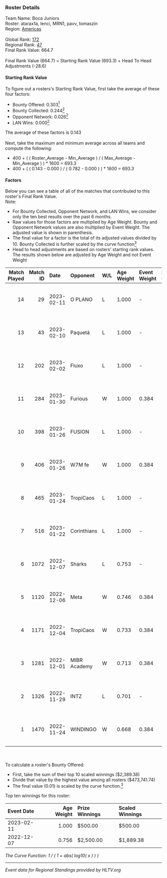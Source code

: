 ### Roster Details<br />
Team Name: Boca Juniors<br />
Roster: atarax1a, lenci, MRN1, pavv, tomaszin<br />
Region: [Americas]( ../standings_americas.md)<br />
<br />
Global Rank: [172](../standings_global.md)<br />
Regional Rank: [47]( ../standings_americas.md)<br />
Final Rank Value:  664.7<br />
<br />
Final Rank Value (664.7) = Starting Rank Value (693.3) + Head To Head Adjustments (-28.6)<br />

#### Starting Rank Value<br />
To figure out a rosters's Starting Rank Value, first take the average of these four factors:<br />
- Bounty Offered: 0.303[<sup>1</sup>](#table2)
- Bounty Collected: 0.244[<sup>2</sup>](#table1)
- Opponent Network: 0.026[<sup>2</sup>](#table1)
- LAN Wins: 0.000[<sup>2</sup>](#table1)

The average of these factors is 0.143<br />
<br />
Next, take the maximum and minimum average across all teams and compute the following:<br />
- 400 + ( ( Roster_Average - Min_Average ) / ( Max_Average - Min_Average ) ) * 1600 = 693.3
- 400 + ( ( 0.143 - 0.000 ) / ( 0.782 - 0.000 ) ) * 1600 = 693.3


#### Factors<br />
Below you can see a table of all of the matches that contributed to this roster's Final Rank Value.<br />
Note:<br />

- For Bounty Collected, Opponent Network, and LAN Wins, we consider only the ten best results over the past 6 months.
- Raw values for those factors are multiplied by Age Weight. Bounty and Opponent Network values are also multiplied by Event Weight. The adjusted value is shown in parenthesis.
- The final value for a factor is the total of its adjusted values divided by 10. Bounty Collected is further scaled by the curve function[<sup>3</sup>](#curveFunction)
- Head to head adjustments are based on rosters' starting rank values. The results shown below are adjusted by Age Weight and not Event Weight
<span id="table1"></span><br />


| Match Played | Match ID | Date       | Opponent     | W/L | Age Weight | Event Weight | Bounty Collected | Opponent Network | LAN Wins  | H2H Adj. | Roster                                |
| -: | -: | :- | :- | :- | :- | :- | :- | :- | :- | -: | :- |
|           14 |       29 | 2023-02-11 | O PLANO      | L   | 1.000      | -            | -                | -                | -         |   -12.23 | atarax1a, lenci, MRN1, pavv, tomaszin |
|           13 |       43 | 2023-02-10 | Paquetá      | L   | 1.000      | -            | -                | -                | -         |   -12.90 | atarax1a, lenci, MRN1, pavv, tomaszin |
|           12 |      202 | 2023-02-02 | Fluxo        | L   | 1.000      | -            | -                | -                | -         |    -6.67 | atarax1a, lenci, MRN1, pavv, tomaszin |
|           11 |      284 | 2023-01-30 | Furious      | W   | 1.000      | 0.384        | 0.001 (0.000)    | 0.116 (0.044)    | 0 (0.000) |    11.93 | atarax1a, lenci, MRN1, pavv, tomaszin |
|           10 |      398 | 2023-01-26 | FUSION       | L   | 1.000      | -            | -                | -                | -         |   -12.89 | atarax1a, lenci, MRN1, pavv, tomaszin |
|            9 |      406 | 2023-01-26 | W7M fe       | W   | 1.000      | 0.384        | 0.001 (0.000)    | 0.000 (0.000)    | 0 (0.000) |     7.85 | atarax1a, lenci, MRN1, pavv, tomaszin |
|            8 |      465 | 2023-01-24 | TropiCaos    | L   | 1.000      | -            | -                | -                | -         |   -14.55 | atarax1a, lenci, MRN1, pavv, tomaszin |
|            7 |      516 | 2023-01-22 | Corinthians  | L   | 1.000      | -            | -                | -                | -         |   -12.78 | atarax1a, lenci, MRN1, pavv, tomaszin |
|            6 |     1072 | 2022-12-07 | Sharks       | L   | 0.753      | -            | -                | -                | -         |    -8.57 | alexer, Hezz, lenci, MRN1, pavv       |
|            5 |     1120 | 2022-12-06 | Meta         | W   | 0.746      | 0.384        | 0.010 (0.003)    | 0.302 (0.087)    | 0 (0.000) |    12.87 | alexer, Hezz, lenci, MRN1, pavv       |
|            4 |     1171 | 2022-12-04 | TropiCaos    | W   | 0.733      | 0.384        | 0.014 (0.004)    | 0.222 (0.062)    | 0 (0.000) |    13.18 | alexer, Hezz, lenci, MRN1, pavv       |
|            3 |     1281 | 2022-12-01 | MIBR Academy | W   | 0.713      | 0.384        | 0.000 (0.000)    | 0.056 (0.015)    | 0 (0.000) |     6.14 | alexer, Hezz, lenci, MRN1, pavv       |
|            2 |     1326 | 2022-11-29 | INTZ         | L   | 0.701      | -            | -                | -                | -         |    -9.12 | alexer, Hezz, lenci, MRN1, pavv       |
|            1 |     1470 | 2022-11-24 | WINDINGO     | W   | 0.668      | 0.384        | 0.002 (0.001)    | 0.210 (0.054)    | 0 (0.000) |     9.18 | alexer, Hezz, lenci, MRN1, pavv       |

<br />
<span id="table2"></span><br />
To calculate a roster's Bounty Offered:<br />

- First, take the sum of their top 10 scaled winnings ($2,389.38)
- Divide that value by the highest value among all rosters ($473,741.74)
- The final value (0.01) is scaled by the curve function.[<sup>3</sup>](#curveFunction)

Top ten winnings for this roster:<br />

| Event Date | Age Weight | Prize Winnings | Scaled Winnings |
| :- | -: | :- | :- |
| 2023-02-11 |      1.000 | $500.00        | $500.00         |
| 2022-12-07 |      0.756 | $2,500.00      | $1,889.38       |


<span id="curveFunction"></span>_The Curve Function: 1 / ( 1 + abs( log10( x ) ) )_<br />

---
_Event data for Regional Standings provided by HLTV.org_<br />
